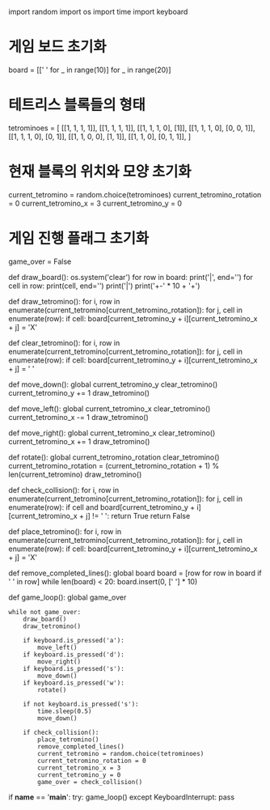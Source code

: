 import random
import os
import time
import keyboard

# 게임 보드 초기화
board = [[' ' for _ in range(10)] for _ in range(20)]

# 테트리스 블록들의 형태
tetrominoes = [
    [[1, 1, 1, 1]],
    [[1, 1, 1, 1]],
    [[1, 1, 1, 0], [1]],
    [[1, 1, 1, 0], [0, 0, 1]],
    [[1, 1, 1, 0], [0, 1]],
    [[1, 1, 0, 0], [1, 1]],
    [[1, 1, 0], [0, 1, 1]],
]

# 현재 블록의 위치와 모양 초기화
current_tetromino = random.choice(tetrominoes)
current_tetromino_rotation = 0
current_tetromino_x = 3
current_tetromino_y = 0

# 게임 진행 플래그 초기화
game_over = False

def draw_board():
    os.system('clear')
    for row in board:
        print('|', end='')
        for cell in row:
            print(cell, end='')
        print('|')
    print('+-' * 10 + '+')

def draw_tetromino():
    for i, row in enumerate(current_tetromino[current_tetromino_rotation]):
        for j, cell in enumerate(row):
            if cell:
                board[current_tetromino_y + i][current_tetromino_x + j] = 'X'

def clear_tetromino():
    for i, row in enumerate(current_tetromino[current_tetromino_rotation]):
        for j, cell in enumerate(row):
            if cell:
                board[current_tetromino_y + i][current_tetromino_x + j] = ' '

def move_down():
    global current_tetromino_y
    clear_tetromino()
    current_tetromino_y += 1
    draw_tetromino()

def move_left():
    global current_tetromino_x
    clear_tetromino()
    current_tetromino_x -= 1
    draw_tetromino()

def move_right():
    global current_tetromino_x
    clear_tetromino()
    current_tetromino_x += 1
    draw_tetromino()

def rotate():
    global current_tetromino_rotation
    clear_tetromino()
    current_tetromino_rotation = (current_tetromino_rotation + 1) % len(current_tetromino)
    draw_tetromino()

def check_collision():
    for i, row in enumerate(current_tetromino[current_tetromino_rotation]):
        for j, cell in enumerate(row):
            if cell and board[current_tetromino_y + i][current_tetromino_x + j] != ' ':
                return True
    return False

def place_tetromino():
    for i, row in enumerate(current_tetromino[current_tetromino_rotation]):
        for j, cell in enumerate(row):
            if cell:
                board[current_tetromino_y + i][current_tetromino_x + j] = 'X'

def remove_completed_lines():
    global board
    board = [row for row in board if ' ' in row]
    while len(board) < 20:
        board.insert(0, [' '] * 10)

def game_loop():
    global game_over

    while not game_over:
        draw_board()
        draw_tetromino()

        if keyboard.is_pressed('a'):
            move_left()
        if keyboard.is_pressed('d'):
            move_right()
        if keyboard.is_pressed('s'):
            move_down()
        if keyboard.is_pressed('w'):
            rotate()

        if not keyboard.is_pressed('s'):
            time.sleep(0.5)
            move_down()

        if check_collision():
            place_tetromino()
            remove_completed_lines()
            current_tetromino = random.choice(tetrominoes)
            current_tetromino_rotation = 0
            current_tetromino_x = 3
            current_tetromino_y = 0
            game_over = check_collision()

if __name__ == '__main__':
    try:
        game_loop()
    except KeyboardInterrupt:
        pass
